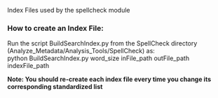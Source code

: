Index Files used by the spellcheck module

### How to create an Index File:
Run the script BuildSearchIndex.py from the SpellCheck directory
(Analyze_Metadata/Analysis_Tools/SpellCheck) as: <br /> python
BuildSearchIndex.py word_size inFile_path outFile_path indexFile_path

**Note: You should re-create each index file every time you change its
corresponding standardized list**
